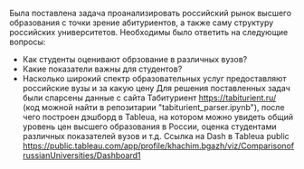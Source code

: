 Была поставлена задача проанализировать российский рынок высшего образования с точки зрение абитуриентов, а также саму структуру российских университетов. Необходимы было ответить на следующие вопросы:
- Как студенты оценивают обрзование в различных вузов?
- Какие показатели важны для студентов?
- Насколько широкий спектр образовательных услуг предоставляют российские вузы и за какую цену
Для решения поставленных задач были спарсены данные с сайта Табитуриент https://tabiturient.ru/ (код можной найти в репозитарии "tabiturient_parser.ipynb"), после чего построен дэшборд в Tableua, на котором можно увидеть общий уровень цен высшего образования в России,
оценка студентами различных показателей вузов и т.д. Ссылка на Dash в Tableua public https://public.tableau.com/app/profile/khachim.bgazh/viz/ComparisonofrussianUniversities/Dashboard1
